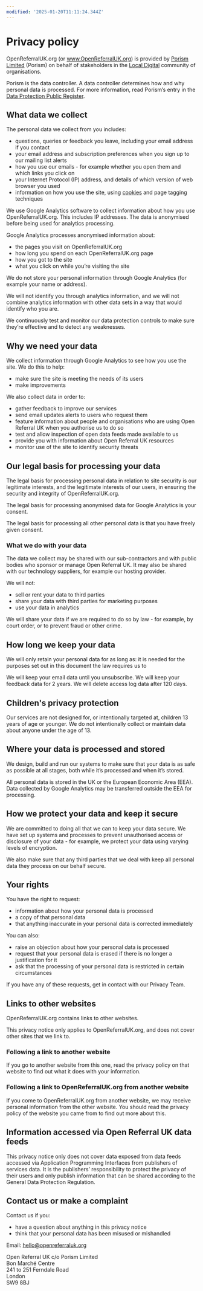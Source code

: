 ```yaml
---
modified: '2025-01-20T11:11:24.344Z'
---
```

# Privacy policy

OpenReferralUK.org (or www.OpenReferralUK.org) is provided by [Porism Limited](https://porism.com/) (Porism) on behalf of stakeholders in the [Local Digital](https://localdigital.gov.uk/) community of organisations.

Porism is the data controller. A data controller determines how and why personal data is processed. For more information, read Porism’s entry in the [Data Protection Public Register](https://ico.org.uk/ESDWebPages/Entry/Z7090053).

## What data we collect

The personal data we collect from you includes:

- questions, queries or feedback you leave, including your email address if you contact
- your email address and subscription preferences when you sign up to our mailing list alerts
- how you use our emails - for example whether you open them and which links you click on
- your Internet Protocol (IP) address, and details of which version of web browser you used
- information on how you use the site, using [cookies](https://www.gov.uk/support/cookies) and page tagging techniques

We use Google Analytics software to collect information about how you use OpenReferralUK.org. This includes IP addresses. The data is anonymised before being used for analytics processing.

Google Analytics processes anonymised information about:

- the pages you visit on OpenReferralUK.org
- how long you spend on each OpenReferralUK.org page
- how you got to the site
- what you click on while you’re visiting the site

We do not store your personal information through Google Analytics (for example your name or address).

We will not identify you through analytics information, and we will not combine analytics information with other data sets in a way that would identify who you are.

We continuously test and monitor our data protection controls to make sure they’re effective and to detect any weaknesses.

## Why we need your data

We collect information through Google Analytics to see how you use the site. We do this to help:

- make sure the site is meeting the needs of its users
- make improvements

We also collect data in order to:

- gather feedback to improve our services
- send email updates alerts to users who request them
- feature information about people and organisations who are using Open Referral UK when you authorise us to do so
- test and allow inspection of open data feeds made available to us
- provide you with information about Open Referral UK resources
- monitor use of the site to identify security threats

## Our legal basis for processing your data

The legal basis for processing personal data in relation to site security is our legitimate interests, and the legitimate interests of our users, in ensuring the security and integrity of OpenReferralUK.org.

The legal basis for processing anonymised data for Google Analytics is your consent.

The legal basis for processing all other personal data is that you have freely given consent.

### What we do with your data

The data we collect may be shared with our sub-contractors and with public bodies who sponsor or manage Open Referral UK. It may also be shared with our technology suppliers, for example our hosting provider.

We will not:

- sell or rent your data to third parties
- share your data with third parties for marketing purposes
- use your data in analytics

We will share your data if we are required to do so by law - for example, by court order, or to prevent fraud or other crime.

## How long we keep your data

We will only retain your personal data for as long as:
it is needed for the purposes set out in this document
the law requires us to

We will keep your email data until you unsubscribe. We will keep your feedback data for 2 years. We will delete access log data after 120 days.

## Children's privacy protection

Our services are not designed for, or intentionally targeted at, children 13 years of age or younger. We do not intentionally collect or maintain data about anyone under the age of 13.

## Where your data is processed and stored

We design, build and run our systems to make sure that your data is as safe as possible at all stages, both while it’s processed and when it’s stored.

All personal data is stored in the UK or the European Economic Area (EEA). Data collected by Google Analytics may be transferred outside the EEA for processing.

## How we protect your data and keep it secure

We are committed to doing all that we can to keep your data secure. We have set up systems and processes to prevent unauthorised access or disclosure of your data - for example, we protect your data using varying levels of encryption.

We also make sure that any third parties that we deal with keep all personal data they process on our behalf secure.

## Your rights

You have the right to request:

- information about how your personal data is processed
- a copy of that personal data
- that anything inaccurate in your personal data is corrected immediately

You can also:

- raise an objection about how your personal data is processed
- request that your personal data is erased if there is no longer a justification for it
- ask that the processing of your personal data is restricted in certain circumstances

If you have any of these requests, get in contact with our Privacy Team.

## Links to other websites

OpenReferralUK.org contains links to other websites.

This privacy notice only applies to OpenReferralUK.org, and does not cover other sites that we link to.

### Following a link to another website

If you go to another website from this one, read the privacy policy on that website to find out what it does with your information.

### Following a link to OpenReferralUK.org from another website

If you come to OpenReferralUK.org from another website, we may receive personal information from the other website. You should read the privacy policy of the website you came from to find out more about this.

## Information accessed via Open Referral UK data feeds

This privacy notice only does not cover data exposed from data feeds accessed via Application Programming Interfaces from publishers of services data. It is the publishers’ responsibility to protect the privacy of their users and only publish information that can be shared according to the General Data Protection Regulation.

## Contact us or make a complaint

Contact us if you:

- have a question about anything in this privacy notice
- think that your personal data has been misused or mishandled

Email: hello@openreferraluk.org

Open Referral UK c/o Porism Limited<br/>
Bon Marché Centre<br/>
241 to 251 Ferndale Road<br/>
London<br/>
SW9 8BJ
